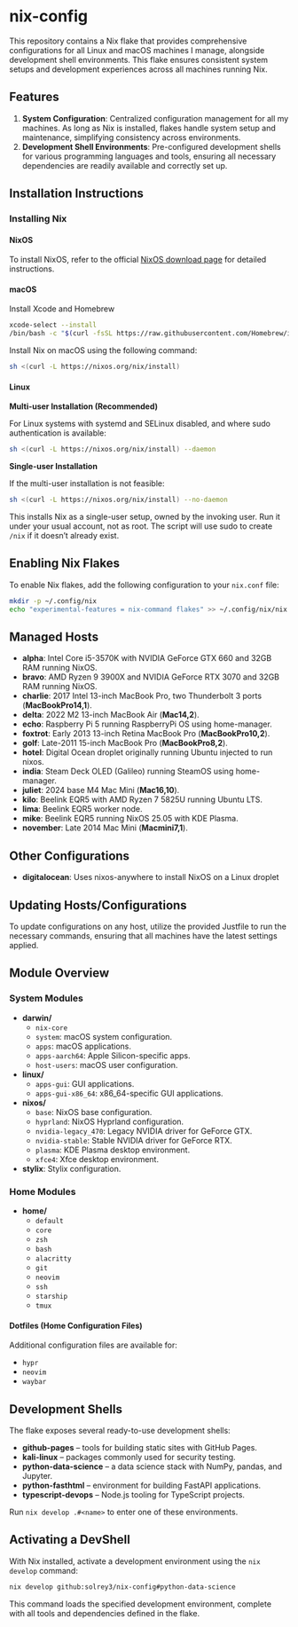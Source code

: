 # nix-config

This repository contains a Nix flake that provides comprehensive configurations for all Linux and macOS machines I manage, alongside development shell environments. This flake ensures consistent system setups and development experiences across all machines running Nix.

## Features

1. **System Configuration**: Centralized configuration management for all my machines. As long as Nix is installed, flakes handle system setup and maintenance, simplifying consistency across environments.
2. **Development Shell Environments**: Pre-configured development shells for various programming languages and tools, ensuring all necessary dependencies are readily available and correctly set up.

## Installation Instructions

### Installing Nix

#### NixOS
To install NixOS, refer to the official [NixOS download page](https://nixos.org/download/#nix-more) for detailed instructions.

#### macOS
Install Xcode and Homebrew
```sh
xcode-select --install
/bin/bash -c "$(curl -fsSL https://raw.githubusercontent.com/Homebrew/install/HEAD/install.sh)"
```

Install Nix on macOS using the following command:
```sh
sh <(curl -L https://nixos.org/nix/install)
```

#### Linux

**Multi-user Installation (Recommended)**

For Linux systems with systemd and SELinux disabled, and where sudo authentication is available:
```sh
sh <(curl -L https://nixos.org/nix/install) --daemon
```

**Single-user Installation**

If the multi-user installation is not feasible:
```sh
sh <(curl -L https://nixos.org/nix/install) --no-daemon
```
This installs Nix as a single-user setup, owned by the invoking user. Run it under your usual account, not as root. The script will use sudo to create `/nix` if it doesn’t already exist.

## Enabling Nix Flakes

To enable Nix flakes, add the following configuration to your `nix.conf` file:
```sh
mkdir -p ~/.config/nix
echo "experimental-features = nix-command flakes" >> ~/.config/nix/nix.conf
```

## Managed Hosts

- **alpha**: Intel Core i5-3570K with NVIDIA GeForce GTX 660 and 32GB RAM running NixOS.
- **bravo**: AMD Ryzen 9 3900X and NVIDIA GeForce RTX 3070 and 32GB RAM running NixOS.
- **charlie**: 2017 Intel 13-inch MacBook Pro, two Thunderbolt 3 ports (**MacBookPro14,1**).
- **delta**: 2022 M2 13-inch MacBook Air (**Mac14,2**).
- **echo**: Raspberry Pi 5 running RaspberryPi OS using home-manager.
- **foxtrot**: Early 2013 13-inch Retina MacBook Pro (**MacBookPro10,2**).
- **golf**: Late-2011 15-inch MacBook Pro (**MacBookPro8,2**).
- **hotel**: Digital Ocean droplet originally running Ubuntu injected to run nixos.
- **india**: Steam Deck OLED (Galileo) running SteamOS using home-manager.
- **juliet**: 2024 base M4 Mac Mini (**Mac16,10**).
- **kilo**: Beelink EQR5 with AMD Ryzen 7 5825U running Ubuntu LTS.
- **lima**: Beelink EQR5 worker node.
- **mike**: Beelink EQR5 running NixOS 25.05 with KDE Plasma.
- **november**: Late 2014 Mac Mini (**Macmini7,1**).

## Other Configurations
- **digitalocean**: Uses nixos-anywhere to install NixOS on a Linux droplet

## Updating Hosts/Configurations

To update configurations on any host, utilize the provided Justfile to run the necessary commands, ensuring that all machines have the latest settings applied.

## Module Overview

### System Modules
- **darwin/**
  - `nix-core`
  - `system`: macOS system configuration.
  - `apps`: macOS applications.
  - `apps-aarch64`: Apple Silicon-specific apps.
  - `host-users`: macOS user configuration.
- **linux/**
  - `apps-gui`: GUI applications.
  - `apps-gui-x86_64`: x86_64-specific GUI applications.
- **nixos/**
  - `base`: NixOS base configuration.
  - `hyprland`: NixOS Hyprland configuration.
  - `nvidia-legacy_470`: Legacy NVIDIA driver for GeForce GTX.
  - `nvidia-stable`: Stable NVIDIA driver for GeForce RTX.
  - `plasma`: KDE Plasma desktop environment.
  - `xfce4`: Xfce desktop environment.
- **stylix**: Stylix configuration.

### Home Modules
- **home/**
  - `default`
  - `core`
  - `zsh`
  - `bash`
  - `alacritty`
  - `git`
  - `neovim`
  - `ssh`
  - `starship`
  - `tmux`

#### Dotfiles (Home Configuration Files)

Additional configuration files are available for:
- `hypr`
- `neovim`
- `waybar`

## Development Shells

The flake exposes several ready-to-use development shells:

- **github-pages** – tools for building static sites with GitHub Pages.
- **kali-linux** – packages commonly used for security testing.
- **python-data-science** – a data science stack with NumPy, pandas, and Jupyter.
- **python-fasthtml** – environment for building FastAPI applications.
- **typescript-devops** – Node.js tooling for TypeScript projects.

Run `nix develop .#<name>` to enter one of these environments.

## Activating a DevShell

With Nix installed, activate a development environment using the `nix develop` command:

```sh
nix develop github:solrey3/nix-config#python-data-science
```

This command loads the specified development environment, complete with all tools and dependencies defined in the flake.
